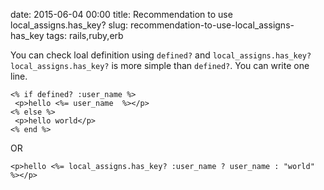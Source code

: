 date: 2015-06-04 00:00
title: Recommendation to use local_assigns.has_key?
slug: recommendation-to-use-local_assigns-has_key
tags: rails,ruby,erb

You can check loal definition using `defined?` and `local_assigns.has_key?`
`local_assigns.has_key?` is more simple than `defined?`. You can write one line.

```erb
<% if defined? :user_name %>
 <p>hello <%= user_name  %></p>
<% else %>
 <p>hello world</p>
<% end %>
```

OR

```erb
<p>hello <%= local_assigns.has_key? :user_name ? user_name : "world" %></p>
```


